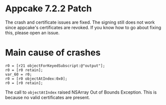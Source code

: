 # Appcake 7.2.2 Patch
The crash and certificate issues are fixed.
The signing still does not work since appcake's certificates are revoked.
If you know how to go about fixing this, please open an issue.
# Main cause of crashes
```armasm
r0 = [r21 objectForKeyedSubscript:@"output"];
r0 = [r0 retain];
var_60 = r0;
r0 = [r0 objectAtIndex:0x0];
r0 = [r0 retain];
```
The call to `objectAtIndex` raised NSArray Out of Bounds Exception.
This is because no valid certificates are present.